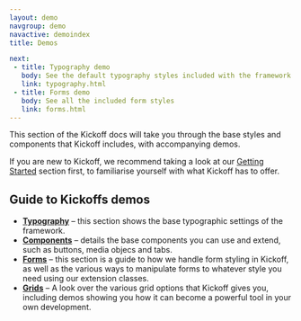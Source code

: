 ```yaml
---
layout: demo
navgroup: demo
navactive: demoindex
title: Demos

next:
 - title: Typography demo
   body: See the default typography styles included with the framework
   link: typography.html
 - title: Forms demo
   body: See all the included form styles
   link: forms.html
---
```


This section of the Kickoff docs will take you through the base styles and components that Kickoff includes, with accompanying demos.

If you are new to Kickoff, we recommend taking a look at our [Getting Started](/learn/) section first, to familiarise yourself with what Kickoff has to offer.

## Guide to Kickoffs demos

- **[Typography](typography.html)** – this section shows the base typographic settings of the framework.
- **[Components](components.html)** – details the base components you can use and extend, such as buttons, media objecs and tabs.
- **[Forms](forms.html)** – this section is a guide to how we handle form styling in Kickoff, as well as the various ways to manipulate forms to whatever style you need using our extension classes.
- **[Grids](grids.html)** – A look over the various grid options that Kickoff gives you, including demos showing you how it can become a powerful tool in your own development.
